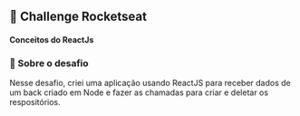 ## 💜 Challenge Rocketseat
#### Conceitos do ReactJs

### 🚀 Sobre o desafio
Nesse desafio, criei uma aplicação usando ReactJS para receber dados de um back criado em Node e fazer as chamadas para criar e deletar os respositórios. 
